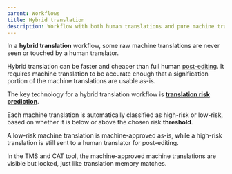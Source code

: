 ```yaml
---
parent: Workflows
title: Hybrid translation
description: Workflow with both human translations and pure machine translations
---
```


In a **hybrid translation** workflow, some raw machine translations are never seen or touched by a human translator.

Hybrid translation can be faster and cheaper than full human [post-editing](post-editing.md).
It requires machine translation to be accurate enough that a signification portion of the machine translations are usable as-is.

The key technology for a hybrid translation workflow is [**translation risk prediction**](/quality/quality-estimation.md).

Each machine translation is automatically classified as high-risk or low-risk, based on whether it is below or above the chosen risk **threshold**.

A low-risk machine translation is machine-approved as-is, while a high-risk translation is still sent to a human translator for post-editing.

In the TMS and CAT tool, the machine-approved machine translations are visible but locked, just like translation memory matches.
